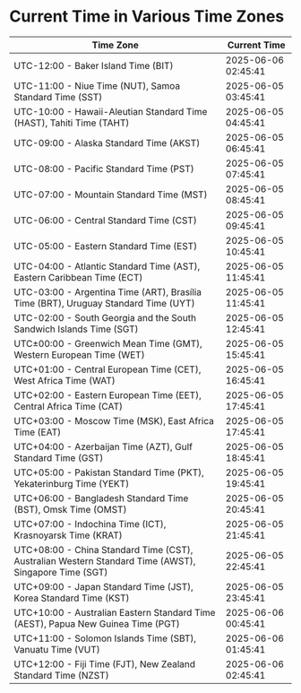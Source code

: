 # Current Time in Various Time Zones

| Time Zone | Current Time |
|-----------|--------------|
| UTC-12:00 - Baker Island Time (BIT) | 2025-06-06 02:45:41 |
| UTC-11:00 - Niue Time (NUT), Samoa Standard Time (SST) | 2025-06-05 03:45:41 |
| UTC-10:00 - Hawaii-Aleutian Standard Time (HAST), Tahiti Time (TAHT) | 2025-06-05 04:45:41 |
| UTC-09:00 - Alaska Standard Time (AKST) | 2025-06-05 06:45:41 |
| UTC-08:00 - Pacific Standard Time (PST) | 2025-06-05 07:45:41 |
| UTC-07:00 - Mountain Standard Time (MST) | 2025-06-05 08:45:41 |
| UTC-06:00 - Central Standard Time (CST) | 2025-06-05 09:45:41 |
| UTC-05:00 - Eastern Standard Time (EST) | 2025-06-05 10:45:41 |
| UTC-04:00 - Atlantic Standard Time (AST), Eastern Caribbean Time (ECT) | 2025-06-05 11:45:41 |
| UTC-03:00 - Argentina Time (ART), Brasília Time (BRT), Uruguay Standard Time (UYT) | 2025-06-05 11:45:41 |
| UTC-02:00 - South Georgia and the South Sandwich Islands Time (SGT) | 2025-06-05 12:45:41 |
| UTC±00:00 - Greenwich Mean Time (GMT), Western European Time (WET) | 2025-06-05 15:45:41 |
| UTC+01:00 - Central European Time (CET), West Africa Time (WAT) | 2025-06-05 16:45:41 |
| UTC+02:00 - Eastern European Time (EET), Central Africa Time (CAT) | 2025-06-05 17:45:41 |
| UTC+03:00 - Moscow Time (MSK), East Africa Time (EAT) | 2025-06-05 17:45:41 |
| UTC+04:00 - Azerbaijan Time (AZT), Gulf Standard Time (GST) | 2025-06-05 18:45:41 |
| UTC+05:00 - Pakistan Standard Time (PKT), Yekaterinburg Time (YEKT) | 2025-06-05 19:45:41 |
| UTC+06:00 - Bangladesh Standard Time (BST), Omsk Time (OMST) | 2025-06-05 20:45:41 |
| UTC+07:00 - Indochina Time (ICT), Krasnoyarsk Time (KRAT) | 2025-06-05 21:45:41 |
| UTC+08:00 - China Standard Time (CST), Australian Western Standard Time (AWST), Singapore Time (SGT) | 2025-06-05 22:45:41 |
| UTC+09:00 - Japan Standard Time (JST), Korea Standard Time (KST) | 2025-06-05 23:45:41 |
| UTC+10:00 - Australian Eastern Standard Time (AEST), Papua New Guinea Time (PGT) | 2025-06-06 00:45:41 |
| UTC+11:00 - Solomon Islands Time (SBT), Vanuatu Time (VUT) | 2025-06-06 01:45:41 |
| UTC+12:00 - Fiji Time (FJT), New Zealand Standard Time (NZST) | 2025-06-06 02:45:41 |
